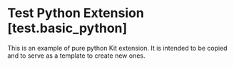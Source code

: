 # Test Python Extension [test.basic_python]

This is an example of pure python Kit extension. It is intended to be copied and to serve as a template to create new ones.

